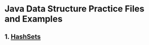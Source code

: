 # Java Data Structure Practice Files and Examples

## 1. [HashSets](https://www.youtube.com/watch?v=rS4VWfPUArY&t=923s)
